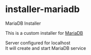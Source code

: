 # installer-mariadb
MariaDB Installer

This is a custom installer for [MariaDB](https://mariadb.org/)

Server configured for localhost\
It will create and start MariaDB service
